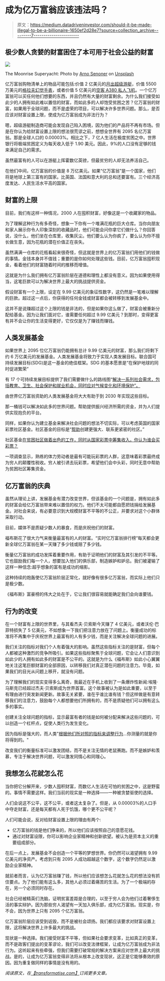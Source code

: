 # 成为亿万富翁应该违法吗？

> 原文：<https://medium.datadriveninvestor.com/should-it-be-made-illegal-to-be-a-billionaire-1650ef2d28e7?source=collection_archive---------7----------------------->

## 极少数人贪婪的财富困住了本可用于社会公益的财富

![](img/3e7aa62c2346402c9d45e724707b650e.png)

The Moonrise Superyacht: Photo by [Arno Senoner](https://unsplash.com/@arnosenoner?utm_source=unsplash&utm_medium=referral&utm_content=creditCopyText) on [Unsplash](https://unsplash.com/?utm_source=unsplash&utm_medium=referral&utm_content=creditCopyText)

亿万富翁购物清单上的物品可能包括:价值 2 亿美元的[月出超级游艇](https://www.superyachtfan.com/moonrise-yacht.html)，价值 5500 万美元的[格拉夫幻觉手表](https://www.hushhush.com/watches/graff-hallucination-watch/)，或者价值 5 亿美元的[空客 A380 私人飞机](https://www.jetsetmag.com/travel/aviation/most-expensive-private-jets/#:~:text=1.,approximately%20%24400%20million%20this%20year.)。一个亿万富翁可以买任何他们想要的东西，并且仍然有大量的财富剩余。为什么我们接受如此少的人拥有如此难以置信的财富，而如此多的人却饱受贫困之苦？亿万富翁的财富，如果用于全球问题，而不是虚荣的项目，可以解决许多世界问题。那么，是否应该对财富设置上限，使成为亿万富翁成为非法行为？

嗯，超级游艇制造商可能会发现自己陷入困境，因为他们的产品将不再有市场。但是在你认为给财富设置上限的想法很荒谬之前，想想全世界有 2095 名亿万富翁。那是全球人口的 0.00003%。相比之下，7 亿人生活在极度贫困之中。世界银行将极端贫困定义为每天收入低于 1.90 美元。因此，9%的人口没有足够的钱来满足自己的需求。

虽然最富有的人可以在游艇上挥霍数亿英镑，但最贫穷的人却无法养活自己。

在他们中间，亿万富翁的价值是 8 万亿美元。如果“亿万富翁”是一个国家，他们将是地球上第三富有的国家。比英国、法国和意大利的总和还要富有。三个经济高度发达、人民生活水平高的国家。

## 财富的上限

目前，我们有这样一种情况，2000 人在囤积财富，好像这是一个收藏家的物品。

为了理解这种行为有多奇怪，想象一下你有一个堆满花瓶的巨大仓库。当你向朋友和家人展示你令人印象深刻的收藏品时，他们可能会问你拿它们做什么？你回答说，没什么，他们坐在仓库里，收集灰尘。他们要么认为你疯了，要么认为你不擅长做生意，因为花瓶的潜在价值正在丧失。

虽然满满一仓库的花瓶看起来很奇怪，但这就是世界上的亿万富翁们用他们的钱做的事情。金钱本身并不值钱；重要的是你如何处理这些钱。目前，亿万富翁囤积现金，看着他们的财富随着时间的推移而增值。

这就是为什么我们拥有亿万富翁阶层在道德和理性上都没有意义。因为如果使用得当，这笔巨款可以为解决世界上最大的挑战提供资金。

假设财富有一个上限，设定在 9.99 亿美元的象征性数字，这仍然是一笔难以理解的巨款。超过这一点后，你获得的任何金钱或财富都会被转移到发展基金中。

这并不是说赚超过这个上限的钱是非法的，但是如果你这么做了，财富会被重新分配给基金。因为让我们面对它，谁需要任何超过 9.99 亿美元？到那时，变得更富有并不会让你的生活变得更好，它仅仅是为了赚钱而赚钱。

## 人类发展基金

如果世界上 2095 位亿万富翁仍能拥有总计 9.99 亿美元的财富，那么我们将剩下约 6 万亿美元的发展基金。人类发展基金将致力于实现人类发展目标。联合国可持续发展目标(SDG)是这一基金的绝佳框架。SDG 的基本愿景是“在保护地球的同时促进繁荣”

有 17 个可持续发展目标提供了我们需要做什么的路线图“[解决一系列社会需求，包括教育、卫生、社会保护和就业机会，同时应对气候变化和环境保护”。](https://www.un.org/sustainabledevelopment/)

由世界亿万富翁资助的人类发展基金将大大有助于到 2030 年实现这些目标。

那一桶钱可以解决如此多的世界问题。帮助提供振兴经济所需的资金，并为人们提供实现抱负的平台。

同样，如果你认为建立基金来解决社会问题的想法不切实际，可以考虑英国的国家彩票社区基金。社区基金的目标是“[帮助](https://www.tnlcommunityfund.org.uk/about/strategic-framework#:~:text=The%20National%20Lottery%20Community%20Fund%20supports%20ideas%20and%20projects%20that,create%20stronger%2C%20more%20connected%20communities.)创建更强大、联系更紧密的社区。”

社区基金[在贫困社区做着出色的工作，同时从国家彩票中筹集收入。你认为谁会买彩票？](https://www.tnlcommunityfund.org.uk/)

一项调查显示，熟练的体力劳动者是最有可能玩彩票的人群，这意味着彩票最终成为穷人的颠覆性税收。穷人被引诱去玩彩票，希望他们会中头彩，同时无意中帮助为贫困社区筹集资金。

## **亿万富翁的庆典**

虽然从理论上讲，发展基金有潜力改变世界，但该基金的一个问题是，拥有如此多的财富会给亿万富翁带来难以置信的权力。他们不太可能都自愿把钱捐给发展基金。对社会来说，有必要意识到大规模财富不平等的不公正，并要求对这个小群体采取行动。

目前，媒体不是质疑少数人的暴食，而是庆祝他们的财富。

福布斯花了很大力气来衡量最富有的人的财富。“实时亿万富翁排行榜”每天都会更新全球亿万富翁在某一天赚了多少钱或赔了多少钱。

衡量亿万富翁的成功发挥着重要作用，有助于证明他们的财富及其引发的不平等。它也鼓励我们每一个人，想要加入他们的俱乐部，制造嫉妒和妒忌。我们被灌输了这样一种信念:超乎想象的富有是成功的缩影。

这种持续的炮轰使亿万富翁阶层正常化，就好像有很多亿万富翁，而实际上他们只是极少数。

《福布斯》富豪榜的伟大之处在于，它让我们很容易就能确定我们会向谁要钱。

## 行为的改变

在一个财富有上限的世界里，与其看杰夫·贝索斯今天赚了 4 亿美元，或者沃伦·巴菲特损失了 5 亿美元，不如想象一下我们把注意力放在了问题上。衡量成功的标准将不再集中于庆祝世界上最富有的人有多少钱，而是关注解决全球问题的进展。

我们关注的指标对我们个人有着强大的影响。虽然这些指标关注的是财富，但每个人都被这种激烈的竞争所吸引。如果这些指标聚焦于全球问题，它会让人们意识到如此少的人拥有如此多的财富是不公平的。这就是为什么《福布斯》如此小心翼翼地关注这笔巨额财富的全部原因，以转移我们对真正潜在问题的注意力。毕竟，如果我们的目光从问题上移开，就没有问题。

为了理解我们的现实变得多么离奇，我最近在手机上收到了一条爆炸性新闻:埃隆·马斯克已经超过杰夫·贝索斯成为世界首富。这个故事被认为是如此重要，以至于有理由进行突发新闻更新。故事无关紧要，谁在乎谁比谁有钱？但这样做是有意转移我们的注意力，鼓励每个人都想要他们所拥有的，而不是质疑他们可以拥有这么多的事实。

创建关注全球问题的指标，显示最富有者的钱是如何被分配来解决这些问题的，可以创造一个杠杆点，促使人类行为发生变化。

因为指标是强大的，而人类"[根据他们所对照的指标来调整行为](https://hbr.org/2010/06/column-you-are-what-you-measure)…你测量的就是你将得到的。"

改变我们的衡量标准可以激发团结，而不是关注无情的老鼠赛跑。而不是嫉妒和羡慕，专注于解决世界问题，可以激发同情心和同理心。

## 我想怎么花就怎么花

当你把它分解开来，少数人囤积财富，而数亿人生活在可怕的贫困之中，这是野蛮的。事情不需要这样。我们当前的现实是一种选择——一种被贪婪驱使的选择。

人们会说这不公平，这不公平，或者这太复杂了。但是，从 0.00003%的人口手中夺走财富，还是每天都有人死于饥饿，哪个更不公平呢？

人们可能会说，反对给财富设置上限的理由有两个:

*   亿万富翁的钱是他们挣来的，所以他们应该按照自己的意愿花钱。
*   通过对财富设限，你可以影响企业家精神和创新欲望。被认为是资本主义的重要组成部分。

在后一点上，发展基金不会创造一个平等的梦想世界。你仍然可以渴望拥有 9.99 亿美元的净资产。考虑到只有 2095 人成功超越这个数字，这个数字仍然足以激励企业家精神。

就前者而言，认为亿万富翁赚了钱，所以他们应该想怎么花就怎么花的想法没有抓住要点。为了他们能有这么多，其他人必须过着痛苦的生活。为了一个极端的存在，另一个必须同时存在。

社会已经被精英们洗脑，证明贫富差距是合理的，以至于穷人会为他们过着奢侈生活的事实辩护。因为那些穷人渴望有一天加入俱乐部，成为亿万富翁。现实是，你不会，因为世界上只有 2095 个亿万富翁。

亿万富翁阶层应该受到诋毁，而不是被社会颂扬。我们都应该要求对财富设置上限，这将解决世界上许多最大的挑战。

现状是一种选择。我们接受财富不平等，但如果社会要求变革，比如真正的变革，而不是政客们提出的变革谬论，我们可以改变法律框架，让成为亿万富翁成为非法行为。这听起来有些牵强，但我们需要打破常规的解决方案来应对世界上最大的挑战。是的，让成为亿万富翁变得非法将从根本上改变现状，这正是它能够奏效的原因。因为重复做同样的事情是没有用的。

*阅读原文，在*[*【transformatise.com】*](http://www.transformatise.com/)*订阅更多文章。*